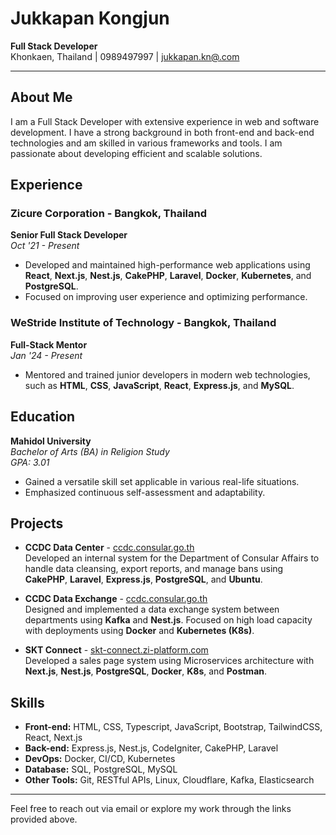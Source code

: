 # Jukkapan Kongjun

**Full Stack Developer**  
Khonkaen, Thailand | 0989497997 | [jukkapan.kn@.com](mailto:jukkapan.kn@.com)

---

## About Me

I am a Full Stack Developer with extensive experience in web and software development. I have a strong background in both front-end and back-end technologies and am skilled in various frameworks and tools. I am passionate about developing efficient and scalable solutions.

## Experience

### Zicure Corporation - Bangkok, Thailand  
**Senior Full Stack Developer**  
*Oct '21 - Present*  
- Developed and maintained high-performance web applications using **React**, **Next.js**, **Nest.js**, **CakePHP**, **Laravel**, **Docker**, **Kubernetes**, and **PostgreSQL**.
- Focused on improving user experience and optimizing performance.

### WeStride Institute of Technology - Bangkok, Thailand  
**Full-Stack Mentor**  
*Jan '24 - Present*  
- Mentored and trained junior developers in modern web technologies, such as **HTML**, **CSS**, **JavaScript**, **React**, **Express.js**, and **MySQL**.

## Education

**Mahidol University**  
*Bachelor of Arts (BA) in Religion Study*  
*GPA: 3.01*  
- Gained a versatile skill set applicable in various real-life situations.
- Emphasized continuous self-assessment and adaptability.

## Projects

- **CCDC Data Center** - [ccdc.consular.go.th](https://ccdc.consular.go.th)  
  Developed an internal system for the Department of Consular Affairs to handle data cleansing, export reports, and manage bans using **CakePHP**, **Laravel**, **Express.js**, **PostgreSQL**, and **Ubuntu**.

- **CCDC Data Exchange** - [ccdc.consular.go.th](https://ccdc.consular.go.th)  
  Designed and implemented a data exchange system between departments using **Kafka** and **Nest.js**. Focused on high load capacity with deployments using **Docker** and **Kubernetes (K8s)**.

- **SKT Connect** - [skt-connect.zi-platform.com](https://skt-connect.zi-platform.com)  
  Developed a sales page system using Microservices architecture with **Next.js**, **Nest.js**, **PostgreSQL**, **Docker**, **K8s**, and **Postman**.

## Skills

- **Front-end:** HTML, CSS, Typescript, JavaScript, Bootstrap, TailwindCSS, React, Next.js  
- **Back-end:** Express.js, Nest.js, CodeIgniter, CakePHP, Laravel  
- **DevOps:** Docker, CI/CD, Kubernetes  
- **Database:** SQL, PostgreSQL, MySQL  
- **Other Tools:** Git, RESTful APIs, Linux, Cloudflare, Kafka, Elasticsearch

---

Feel free to reach out via email or explore my work through the links provided above.
